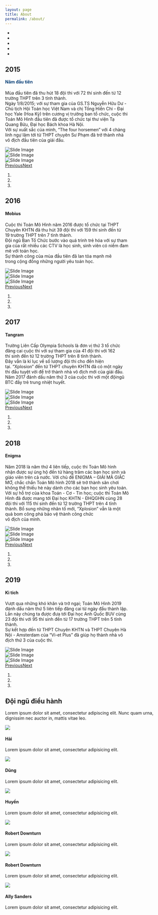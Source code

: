 ```yaml
---
layout: page
title: About
permalink: /about/
---
```


<body>
  <main class="page">
    <section class="clean-block slider">
      <div class="container" id="control">
        <div>
          <div id="dot-nav" class="affix" data-spy="affix">
            <ul class="list-group">
              <li
                class="list-group-item awesome-tooltip active"
                data-bs-hover-animate="swing"
                id="2015"
                title="2015"
              >
                <a href="#2015"> </a>
              </li>
              <li
                class="list-group-item awesome-tooltip active"
                data-bs-hover-animate="swing"
                id="2016"
                title="2016"
              >
                <a href="#2016"> </a>
              </li>
              <li
                class="list-group-item awesome-tooltip"
                data-bs-hover-animate="swing"
                id="2017"
                title="2017"
              >
                <a href="#2017"> </a>
              </li>
              <li
                class="list-group-item awesome-tooltip"
                data-bs-hover-animate="swing"
                id="2018"
                title="2018"
              >
                <a href="#2018"> </a>
              </li>
              <li
                class="list-group-item awesome-tooltip"
                data-bs-hover-animate="swing"
                id="2019"
                title="2019"
              >
                <a href=""> </a>
              </li>
            </ul>
          </div>
        </div>
      </div>
      <div class="container" id="content-2015">
        <div class="block-heading">
          <h2 class="text-info">2015</h2>
          <h4 style="color: rgb(6, 62, 118);">Năm đầu tiên</h4>
          <p class="text-justify" style="width: 744; max-width: 80%;">
            Mùa đầu tiên đã thu hút 18 đội thi với 72 thí sinh đến từ 12 trường
            THPT trên 3 tỉnh thành.&nbsp;<br />Ngày 1/8/2015; với sự tham gia
            của GS.TS Nguyễn Hữu Dư - Chủ tịch Hội Toán học Việt Nam và chị Tống
            Hiền Chi - Đại học Yale (Hoa Kỳ) trên cương vị trưởng ban tổ
            chức,&nbsp;cuộc thi Toán Mô Hình đầu tiên đã được tổ chức tại thư
            viện Tạ Quang Bửu, Đại học Bách khoa Hà Nội.&nbsp;<br />Với sự xuất
            sắc của mình, “The four horsemen” với 4 chàng lính ngự lâm tới từ
            THPT chuyên Sư Phạm đã trở thành nhà vô địch đầu tiên của giải
            đấu.&nbsp;
          </p>
        </div>
        <div class="carousel slide" data-ride="carousel" id="carousel-1">
          <div class="carousel-inner" role="listbox">
            <div class="carousel-item active">
              <img
                class="w-100 d-block"
                src="../assets/img/img/2015/11834935_512822008870617_8582898016861566461_o.jpg"
                alt="Slide Image"
              />
            </div>
            <div class="carousel-item">
              <img
                class="w-100 d-block"
                src="../assets/img/img/2015/11225473_516004658552352_4730141479843213135_o.jpg"
                alt="Slide Image"
              />
            </div>
            <div class="carousel-item">
              <img
                class="w-100 d-block"
                src="../assets/img/img/2015/11058404_513731405446344_4146340806836137787_o.jpg"
                alt="Slide Image"
              />
            </div>
          </div>
          <div>
            <a
              class="carousel-control-prev"
              href="#carousel-1"
              role="button"
              data-slide="prev"
              ><span class="carousel-control-prev-icon"></span
              ><span class="sr-only">Previous</span></a
            ><a
              class="carousel-control-next"
              href="#carousel-1"
              role="button"
              data-slide="next"
              ><span class="carousel-control-next-icon"></span
              ><span class="sr-only">Next</span></a
            >
          </div>
          <ol class="carousel-indicators">
            <li data-target="#carousel-1" data-slide-to="0" class="active"></li>
            <li data-target="#carousel-1" data-slide-to="1"></li>
            <li data-target="#carousel-1" data-slide-to="2"></li>
          </ol>
        </div>
      </div>
      <div class="container" id="content-2016">
        <div class="block-heading">
          <h2 class="text-info">2016</h2>
          <h4>Mobius</h4>
          <p class="text-justify" style="max-width: 80%;">
            Cuộc thi Toán Mô Hình năm 2016 được tổ chức tại THPT
            Chuyên&nbsp;KHTN đã thu hút 39 đội thi với 159 thí sinh đến từ
            19&nbsp;trường THPT trên 7 tỉnh thành.<br />
            Đội ngũ Ban Tổ Chức bước vào quá trình trẻ hóa với sự&nbsp;tham gia
            của rất nhiều các CTV là học sinh, sinh viên có&nbsp;niềm đam mê với
            toán học.<br />
            Sự&nbsp;thành công của mùa đầu tiên đã lan tỏa mạnh mẽ
            trong&nbsp;cộng đồng những người yêu toán học.&nbsp;<br />
          </p>
        </div>
        <div class="carousel slide" data-ride="carousel" id="carousel-1">
          <div class="carousel-inner" role="listbox">
            <div class="carousel-item active">
              <img
                class="w-100 d-block"
                src="../assets/img/scenery/image1.jpg"
                alt="Slide Image"
              />
            </div>
            <div class="carousel-item">
              <img
                class="w-100 d-block"
                src="../assets/img/scenery/image4.jpg"
                alt="Slide Image"
              />
            </div>
            <div class="carousel-item">
              <img
                class="w-100 d-block"
                src="../assets/img/scenery/image6.jpg"
                alt="Slide Image"
              />
            </div>
          </div>
          <div>
            <a
              class="carousel-control-prev"
              href="#carousel-1"
              role="button"
              data-slide="prev"
              ><span class="carousel-control-prev-icon"></span
              ><span class="sr-only">Previous</span></a
            ><a
              class="carousel-control-next"
              href="#carousel-1"
              role="button"
              data-slide="next"
              ><span class="carousel-control-next-icon"></span
              ><span class="sr-only">Next</span></a
            >
          </div>
          <ol class="carousel-indicators">
            <li data-target="#carousel-1" data-slide-to="0" class="active"></li>
            <li data-target="#carousel-1" data-slide-to="1"></li>
            <li data-target="#carousel-1" data-slide-to="2"></li>
          </ol>
        </div>
      </div>
      <div class="container" id="content-2017">
        <div class="block-heading">
          <h2 class="text-info">2017</h2>
          <h4>Tangram</h4>
          <p class="text-justify" style="max-width: 80%;">
            Trường&nbsp;Liên Cấp Olympia Schools là đơn vị thứ 3 tổ chức
            đăng&nbsp;cai cuộc thi với sự tham gia của 41 đội thi với 162
            thí&nbsp;sinh đến từ 12 trường THPT trên 8 tỉnh thành. <br />Đây
            vẫn&nbsp;là kỉ lục về số lượng đội thi cho đến hiện
            tại.&nbsp;“Xplosion” đến từ THPT chuyên KHTN đã có một ngày
            thi&nbsp;đấu tuyệt vời để trở thành nhà vô địch mới của&nbsp;giải
            đấu.&nbsp;<br />Năm&nbsp;2017 đánh dấu năm thứ 3 của cuộc thi với
            một độingũ BTC đầy trẻ trung nhiệt huyết.<br />
          </p>
        </div>
        <div class="carousel slide" data-ride="carousel" id="carousel-2">
          <div class="carousel-inner" role="listbox">
            <div class="carousel-item active">
              <img
                class="w-100 d-block"
                src="../assets/img/scenery/image1.jpg"
                alt="Slide Image"
              />
            </div>
            <div class="carousel-item">
              <img
                class="w-100 d-block"
                src="../assets/img/scenery/image4.jpg"
                alt="Slide Image"
              />
            </div>
            <div class="carousel-item">
              <img
                class="w-100 d-block"
                src="../assets/img/scenery/image6.jpg"
                alt="Slide Image"
              />
            </div>
          </div>
          <div>
            <a
              class="carousel-control-prev"
              href="#carousel-2"
              role="button"
              data-slide="prev"
              ><span class="carousel-control-prev-icon"></span
              ><span class="sr-only">Previous</span></a
            ><a
              class="carousel-control-next"
              href="#carousel-2"
              role="button"
              data-slide="next"
              ><span class="carousel-control-next-icon"></span
              ><span class="sr-only">Next</span></a
            >
          </div>
          <ol class="carousel-indicators">
            <li data-target="#carousel-2" data-slide-to="0" class="active"></li>
            <li data-target="#carousel-2" data-slide-to="1"></li>
            <li data-target="#carousel-2" data-slide-to="2"></li>
          </ol>
        </div>
      </div>
      <div class="container" id="content-2018">
        <div class="block-heading">
          <h2 class="text-info">2018</h2>
          <h4>Enigma</h4>
          <p class="text-justify" style="max-width: 80%;">
            Năm&nbsp;2018 là năm thứ 4 liên tiếp, cuộc thi Toán Mô hình
            nhận&nbsp;được sự ủng hộ đến từ hàng trăm các bạn học&nbsp;sinh và
            giáo viên trên cả nước. Với chủ đề ENIGMA –&nbsp;GIẢI MÃ GIẤC MƠ,
            chắc chắn Toán Mô hình 2018 sẽ trở&nbsp;thành sân chơi không thể
            thiếu hè này dành cho các bạn&nbsp;học sinh yêu toán.<br />Với&nbsp;sự
            hỗ trợ của khoa Toán - Cơ - Tin học; cuộc thi Toán&nbsp;Mô Hình đã
            được mang tới Đại học KHTN - ĐHQGHN cùng&nbsp;28 đội thi với 115 thí
            sinh đến từ 12 trường THPT trên&nbsp;4 tỉnh thành. Bổ sung những
            nhân tố mới, “Xplosion”&nbsp;vẫn là một quả bom công phá bảo vệ
            thành công chức<br />vô địch của mình.<br />
          </p>
        </div>
        <div class="carousel slide" data-ride="carousel" id="carousel-3">
          <div class="carousel-inner" role="listbox">
            <div class="carousel-item active">
              <img
                class="w-100 d-block"
                src="../assets/img/scenery/image1.jpg"
                alt="Slide Image"
              />
            </div>
            <div class="carousel-item">
              <img
                class="w-100 d-block"
                src="../assets/img/scenery/image4.jpg"
                alt="Slide Image"
              />
            </div>
            <div class="carousel-item">
              <img
                class="w-100 d-block"
                src="../assets/img/scenery/image6.jpg"
                alt="Slide Image"
              />
            </div>
          </div>
          <div>
            <a
              class="carousel-control-prev"
              href="#carousel-3"
              role="button"
              data-slide="prev"
              ><span class="carousel-control-prev-icon"></span
              ><span class="sr-only">Previous</span></a
            ><a
              class="carousel-control-next"
              href="#carousel-3"
              role="button"
              data-slide="next"
              ><span class="carousel-control-next-icon"></span
              ><span class="sr-only">Next</span></a
            >
          </div>
          <ol class="carousel-indicators">
            <li data-target="#carousel-3" data-slide-to="0" class="active"></li>
            <li data-target="#carousel-3" data-slide-to="1"></li>
            <li data-target="#carousel-3" data-slide-to="2"></li>
          </ol>
        </div>
      </div>
      <div class="container" id="content-2019">
        <div class="block-heading">
          <h2 class="text-info">2019</h2>
          <h4>Kì tích</h4>
          <p class="text-justify" style="max-width: 80%;">
            Vượt&nbsp;qua những khó khăn và trở ngại; Toán Mô Hình 2019
            đánh&nbsp;dấu năm thứ 5 liên tiếp đăng cai từ ngày đầu
            thành&nbsp;lập. Lần này chúng ta được đưa tới Đại học Anh&nbsp;Quốc
            BUV cùng 23 đội thi với 95 thí sinh đến từ 17&nbsp;trường THPT trên
            5 tỉnh thành. <br />Sự kết hợp đến từ&nbsp;THPT Chuyên KHTN và THPT
            Chuyên Hà Nội - Amsterdam của “Vi-et&nbsp;Plus” đã giúp họ thành nhà
            vô địch thứ 3 của cuộc&nbsp;thi.<br />
          </p>
        </div>
        <div class="carousel slide" data-ride="carousel" id="carousel-4">
          <div class="carousel-inner" role="listbox">
            <div class="carousel-item active">
              <img
                class="w-100 d-block"
                src="../assets/img/scenery/image1.jpg"
                alt="Slide Image"
              />
            </div>
            <div class="carousel-item">
              <img
                class="w-100 d-block"
                src="../assets/img/scenery/image4.jpg"
                alt="Slide Image"
              />
            </div>
            <div class="carousel-item">
              <img
                class="w-100 d-block"
                src="../assets/img/scenery/image6.jpg"
                alt="Slide Image"
              />
            </div>
          </div>
          <div>
            <a
              class="carousel-control-prev"
              href="#carousel-4"
              role="button"
              data-slide="prev"
              ><span class="carousel-control-prev-icon"></span
              ><span class="sr-only">Previous</span></a
            ><a
              class="carousel-control-next"
              href="#carousel-4"
              role="button"
              data-slide="next"
              ><span class="carousel-control-next-icon"></span
              ><span class="sr-only">Next</span></a
            >
          </div>
          <ol class="carousel-indicators">
            <li data-target="#carousel-4" data-slide-to="0" class="active"></li>
            <li data-target="#carousel-4" data-slide-to="1"></li>
            <li data-target="#carousel-4" data-slide-to="2"></li>
          </ol>
        </div>
      </div>
    </section>
    <section class="clean-block about-us">
      <div class="container">
        <div class="block-heading">
          <h2 class="text-info">Đội ngũ điều hành</h2>
          <p>
            Lorem ipsum dolor sit amet, consectetur adipiscing elit. Nunc quam
            urna, dignissim nec auctor in, mattis vitae leo.
          </p>
        </div>
        <div class="row justify-content-center">
          <div class="col-sm-6 col-lg-4">
            <div class="card clean-card text-center">
              <img
                class="card-img-top w-100 d-block"
                src="../assets/img/avatars/avatar1.jpg"
              />
              <div class="card-body info">
                <h4 class="card-title">Hải</h4>
                <p class="card-text">
                  Lorem ipsum dolor sit amet, consectetur adipisicing elit.
                </p>
                <div class="icons">
                  <a href="#"><i class="icon-social-facebook"></i></a
                  ><a href="#"><i class="icon-social-instagram"></i></a
                  ><a href="#"><i class="icon-social-twitter"></i></a>
                </div>
              </div>
            </div>
          </div>
          <div class="col-sm-6 col-lg-4">
            <div class="card clean-card text-center">
              <img
                class="card-img-top w-100 d-block"
                src="../assets/img/avatars/avatar1.jpg"
              />
              <div class="card-body info">
                <h4 class="card-title">Dũng</h4>
                <p class="card-text">
                  Lorem ipsum dolor sit amet, consectetur adipisicing elit.
                </p>
                <div class="icons">
                  <a href="#"><i class="icon-social-facebook"></i></a
                  ><a href="#"><i class="icon-social-instagram"></i></a
                  ><a href="#"><i class="icon-social-twitter"></i></a>
                </div>
              </div>
            </div>
          </div>
          <div class="col-sm-6 col-lg-4">
            <div class="card clean-card text-center">
              <img
                class="card-img-top w-100 d-block"
                src="../assets/img/avatars/avatar1.jpg"
              />
              <div class="card-body info">
                <h4 class="card-title">Huyền</h4>
                <p class="card-text">
                  Lorem ipsum dolor sit amet, consectetur adipisicing elit.
                </p>
                <div class="icons">
                  <a href="#"><i class="icon-social-facebook"></i></a
                  ><a href="#"><i class="icon-social-instagram"></i></a
                  ><a href="#"><i class="icon-social-twitter"></i></a>
                </div>
              </div>
            </div>
          </div>
          <div class="col-sm-6 col-lg-4">
            <div class="card clean-card text-center">
              <img
                class="card-img-top w-100 d-block"
                src="../assets/img/avatars/avatar2.jpg"
              />
              <div class="card-body info">
                <h4 class="card-title">Robert Downturn</h4>
                <p class="card-text">
                  Lorem ipsum dolor sit amet, consectetur adipisicing elit.
                </p>
                <div class="icons">
                  <a href="#"><i class="icon-social-facebook"></i></a
                  ><a href="#"><i class="icon-social-instagram"></i></a
                  ><a href="#"><i class="icon-social-twitter"></i></a>
                </div>
              </div>
            </div>
          </div>
          <div class="col-sm-6 col-lg-4">
            <div class="card clean-card text-center">
              <img
                class="card-img-top w-100 d-block"
                src="../assets/img/avatars/avatar2.jpg"
              />
              <div class="card-body info">
                <h4 class="card-title">Robert Downturn</h4>
                <p class="card-text">
                  Lorem ipsum dolor sit amet, consectetur adipisicing elit.
                </p>
                <div class="icons">
                  <a href="#"><i class="icon-social-facebook"></i></a
                  ><a href="#"><i class="icon-social-instagram"></i></a
                  ><a href="#"><i class="icon-social-twitter"></i></a>
                </div>
              </div>
            </div>
          </div>
          <div class="col-sm-6 col-lg-4">
            <div class="card clean-card text-center">
              <img
                class="card-img-top w-100 d-block"
                src="../assets/img/avatars/avatar3.jpg"
              />
              <div class="card-body info">
                <h4 class="card-title">Ally Sanders</h4>
                <p class="card-text">
                  Lorem ipsum dolor sit amet, consectetur adipisicing elit.
                </p>
                <div class="icons">
                  <a href="#"><i class="icon-social-facebook"></i></a
                  ><a href="#"><i class="icon-social-instagram"></i></a
                  ><a href="#"><i class="icon-social-twitter"></i></a>
                </div>
              </div>
            </div>
          </div>
        </div>
      </div>
    </section>
  </main>
</body>

